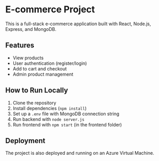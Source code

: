 # E-commerce Project

This is a full-stack e-commerce application built with React, Node.js, Express, and MongoDB.

## Features
- View products
- User authentication (register/login)
- Add to cart and checkout
- Admin product management

## How to Run Locally
1. Clone the repository
2. Install dependencies (`npm install`)
3. Set up a `.env` file with MongoDB connection string
4. Run backend with `node server.js`
5. Run frontend with `npm start` (in the frontend folder)

## Deployment
The project is also deployed and running on an Azure Virtual Machine.
